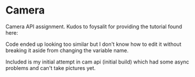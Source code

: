 # Camera
Camera API assignment. Kudos to foysalit for providing the tutorial found here:

Code ended up looking too similar but I don't know how to edit it without breaking it aside from changing the variable name.

Included is my initial attempt in cam api (initial build) which had some async problems and can't take pictures yet.

